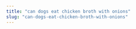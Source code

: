```yaml
---
title: "can dogs eat chicken broth with onions"
slug: "can-dogs-eat-chicken-broth-with-onions"
---
```


